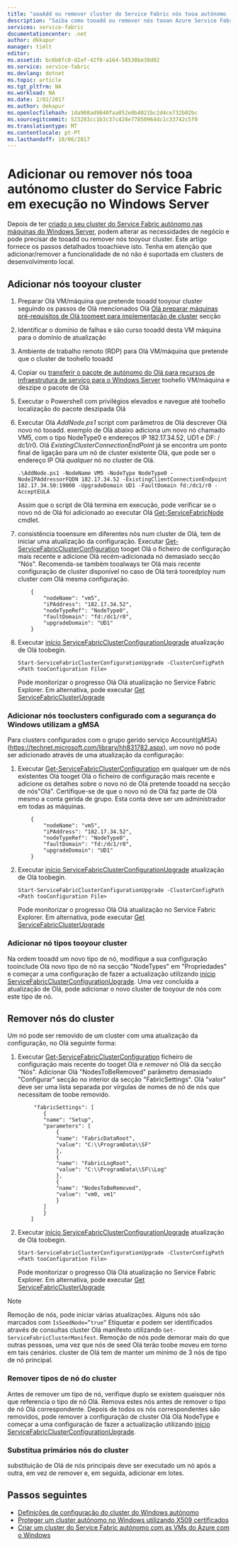 ```yaml
---
title: "aaaAdd ou remover cluster do Service Fabric nós tooa autónomo | Microsoft Docs"
description: "Saiba como tooadd ou remover nós tooan Azure Service Fabric cluster numa máquina física ou virtual com o Windows Server, que pode ser no local ou em nenhuma nuvem."
services: service-fabric
documentationcenter: .net
author: dkkapur
manager: timlt
editor: 
ms.assetid: bc6b8fc0-d2af-42f8-a164-58538be38d02
ms.service: service-fabric
ms.devlang: dotnet
ms.topic: article
ms.tgt_pltfrm: NA
ms.workload: NA
ms.date: 2/02/2017
ms.author: dekapur
ms.openlocfilehash: 1da908ad9840faa052e0b4021bc2d4ce732b02bc
ms.sourcegitcommit: 523283cc1b3c37c428e77850964dc1c33742c5f0
ms.translationtype: MT
ms.contentlocale: pt-PT
ms.lasthandoff: 10/06/2017
---
```

# <a name="add-or-remove-nodes-tooa-standalone-service-fabric-cluster-running-on-windows-server"></a>Adicionar ou remover nós tooa autónomo cluster do Service Fabric em execução no Windows Server
Depois de ter [criado o seu cluster do Service Fabric autónomo nas máquinas do Windows Server](service-fabric-cluster-creation-for-windows-server.md), podem alterar as necessidades de negócio e pode precisar de tooadd ou remover nós tooyour cluster. Este artigo fornece os passos detalhados tooachieve isto. Tenha em atenção que adicionar/remover a funcionalidade de nó não é suportada em clusters de desenvolvimento local.

## <a name="add-nodes-tooyour-cluster"></a>Adicionar nós tooyour cluster
1. Preparar Olá VM/máquina que pretende tooadd tooyour cluster seguindo os passos de Olá mencionados Olá [Olá preparar máquinas pré-requisitos de Olá toomeet para implementação de cluster](service-fabric-cluster-creation-for-windows-server.md) secção
2. Identificar o domínio de falhas e são curso tooadd desta VM máquina para o domínio de atualização
3. Ambiente de trabalho remoto (RDP) para Olá VM/máquina que pretende que o cluster de toohello tooadd
4. Copiar ou [transferir o pacote de autónomo do Olá para recursos de infraestrutura de serviço para o Windows Server](http://go.microsoft.com/fwlink/?LinkId=730690) toohello VM/máquina e deszipe o pacote de Olá
5. Executar o Powershell com privilégios elevados e navegue até toohello localização do pacote deszipada Olá
6. Executar Olá *AddNode.ps1* script com parâmetros de Olá descrever Olá novo nó tooadd. exemplo de Olá abaixo adiciona um novo nó chamado VM5, com o tipo NodeType0 e endereços IP 182.17.34.52, UD1 e DF: / dc1/r0. Olá *ExistingClusterConnectionEndPoint* já se encontra um ponto final de ligação para um nó de cluster existente Olá, que pode ser o endereço IP Olá *qualquer* nó no cluster de Olá.

    ```
    .\AddNode.ps1 -NodeName VM5 -NodeType NodeType0 -NodeIPAddressorFQDN 182.17.34.52 -ExistingClientConnectionEndpoint 182.17.34.50:19000 -UpgradeDomain UD1 -FaultDomain fd:/dc1/r0 -AcceptEULA
    ```
    Assim que o script de Olá termina em execução, pode verificar se o novo nó de Olá foi adicionado ao executar Olá [Get-ServiceFabricNode](/powershell/module/servicefabric/get-servicefabricnode?view=azureservicefabricps) cmdlet.

7. consistência tooensure em diferentes nós num cluster de Olá, tem de iniciar uma atualização da configuração. Executar [Get-ServiceFabricClusterConfiguration](/powershell/module/servicefabric/get-servicefabricclusterconfiguration?view=azureservicefabricps) tooget Olá o ficheiro de configuração mais recente e adicione Olá recém-adicionada nó demasiado secção "Nós". Recomenda-se também tooalways ter Olá mais recente configuração de cluster disponível no caso de Olá terá tooredploy num cluster com Olá mesma configuração.

    ```
        {
            "nodeName": "vm5",
            "iPAddress": "182.17.34.52",
            "nodeTypeRef": "NodeType0",
            "faultDomain": "fd:/dc1/r0",
            "upgradeDomain": "UD1"
        }
    ```
8. Executar [início ServiceFabricClusterConfigurationUpgrade](/powershell/module/servicefabric/start-servicefabricclusterconfigurationupgrade?view=azureservicefabricps) atualização de Olá toobegin.

    ```
    Start-ServiceFabricClusterConfigurationUpgrade -ClusterConfigPath <Path tooConfiguration File>

    ```
    Pode monitorizar o progresso Olá Olá atualização no Service Fabric Explorer. Em alternativa, pode executar [Get ServiceFabricClusterUpgrade](/powershell/module/servicefabric/get-servicefabricclusterupgrade?view=azureservicefabricps)

### <a name="add-nodes-tooclusters-configured-with-windows-security-using-gmsa"></a>Adicionar nós tooclusters configurado com a segurança do Windows utilizam a gMSA
Para clusters configurados com o grupo gerido serviço Account(gMSA) (https://technet.microsoft.com/library/hh831782.aspx), um novo nó pode ser adicionado através de uma atualização da configuração:
1. Executar [Get-ServiceFabricClusterConfiguration](/powershell/module/servicefabric/get-servicefabricclusterconfiguration?view=azureservicefabricps) em qualquer um de nós existentes Olá tooget Olá o ficheiro de configuração mais recente e adicione os detalhes sobre o novo nó de Olá pretende tooadd na secção de nós"Olá". Certifique-se de que o novo nó de Olá faz parte de Olá mesmo a conta gerida de grupo. Esta conta deve ser um administrador em todas as máquinas.

    ```
        {
            "nodeName": "vm5",
            "iPAddress": "182.17.34.52",
            "nodeTypeRef": "NodeType0",
            "faultDomain": "fd:/dc1/r0",
            "upgradeDomain": "UD1"
        }
    ```
2. Executar [início ServiceFabricClusterConfigurationUpgrade](/powershell/module/servicefabric/start-servicefabricclusterconfigurationupgrade?view=azureservicefabricps) atualização de Olá toobegin.

    ```
    Start-ServiceFabricClusterConfigurationUpgrade -ClusterConfigPath <Path tooConfiguration File>
    ```
    Pode monitorizar o progresso Olá Olá atualização no Service Fabric Explorer. Em alternativa, pode executar [Get ServiceFabricClusterUpgrade](/powershell/module/servicefabric/get-servicefabricclusterupgrade?view=azureservicefabricps)

### <a name="add-node-types-tooyour-cluster"></a>Adicionar nó tipos tooyour cluster
Na ordem tooadd um novo tipo de nó, modifique a sua configuração tooinclude Olá novo tipo de nó na secção "NodeTypes" em "Propriedades" e começar a uma configuração de fazer a actualização utilizando [início ServiceFabricClusterConfigurationUpgrade](/powershell/module/servicefabric/start-servicefabricclusterconfigurationupgrade?view=azureservicefabricps). Uma vez concluída a atualização de Olá, pode adicionar o novo cluster de tooyour de nós com este tipo de nó.

## <a name="remove-nodes-from-your-cluster"></a>Remover nós do cluster
Um nó pode ser removido de um cluster com uma atualização da configuração, no Olá seguinte forma:

1. Executar [Get-ServiceFabricClusterConfiguration](/powershell/module/servicefabric/get-servicefabricclusterconfiguration?view=azureservicefabricps) ficheiro de configuração mais recente do tooget Olá e *remover* nó Olá da secção "Nós".
Adicionar Olá "NodesToBeRemoved" parâmetro demasiado "Configurar" secção no interior da secção "FabricSettings". Olá "valor" deve ser uma lista separada por vírgulas de nomes de nó de nós que necessitam de toobe removido.

    ```
         "fabricSettings": [
            {
            "name": "Setup",
            "parameters": [
                {
                "name": "FabricDataRoot",
                "value": "C:\\ProgramData\\SF"
                },
                {
                "name": "FabricLogRoot",
                "value": "C:\\ProgramData\\SF\\Log"
                },
                {
                "name": "NodesToBeRemoved",
                "value": "vm0, vm1"
                }
            ]
            }
        ]
    ```
2. Executar [início ServiceFabricClusterConfigurationUpgrade](/powershell/module/servicefabric/start-servicefabricclusterconfigurationupgrade?view=azureservicefabricps) atualização de Olá toobegin.

    ```
    Start-ServiceFabricClusterConfigurationUpgrade -ClusterConfigPath <Path tooConfiguration File>

    ```
    Pode monitorizar o progresso Olá Olá atualização no Service Fabric Explorer. Em alternativa, pode executar [Get ServiceFabricClusterUpgrade](/powershell/module/servicefabric/get-servicefabricclusterupgrade?view=azureservicefabricps)

> [!NOTE]
> Remoção de nós, pode iniciar várias atualizações. Alguns nós são marcados com `IsSeedNode=”true”` Etiquetar e podem ser identificados através de consultas cluster Olá manifesto utilizando `Get-ServiceFabricClusterManifest`. Remoção de nós pode demorar mais do que outras pessoas, uma vez que nós de seed Olá terão toobe moveu em torno em tais cenários. cluster de Olá tem de manter um mínimo de 3 nós de tipo de nó principal.
> 
> 

### <a name="remove-node-types-from-your-cluster"></a>Remover tipos de nó do cluster
Antes de remover um tipo de nó, verifique duplo se existem quaisquer nós que referencia o tipo de nó Olá. Remova estes nós antes de remover o tipo de nó Olá correspondente. Depois de todos os nós correspondentes são removidos, pode remover a configuração de cluster Olá Olá NodeType e começar a uma configuração de fazer a actualização utilizando [início ServiceFabricClusterConfigurationUpgrade](/powershell/module/servicefabric/start-servicefabricclusterconfigurationupgrade?view=azureservicefabricps).


### <a name="replace-primary-nodes-of-your-cluster"></a>Substitua primários nós do cluster
substituição de Olá de nós principais deve ser executado um nó após a outra, em vez de remover e, em seguida, adicionar em lotes.


## <a name="next-steps"></a>Passos seguintes
* [Definições de configuração do cluster do Windows autónomo](service-fabric-cluster-manifest.md)
* [Proteger um cluster autónomo no Windows utilizando X509 certificados](service-fabric-windows-cluster-x509-security.md)
* [Criar um cluster do Service Fabric autónomo com as VMs do Azure com o Windows](service-fabric-cluster-creation-with-windows-azure-vms.md)


